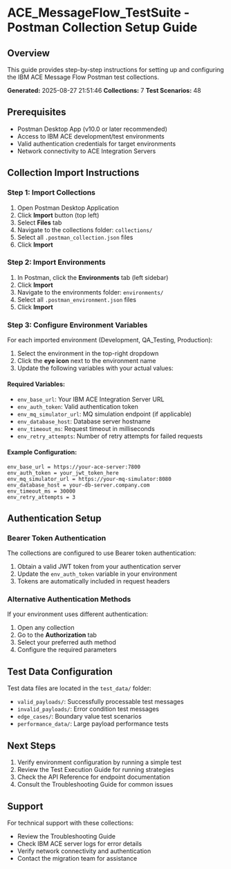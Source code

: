 # ACE_MessageFlow_TestSuite - Postman Collection Setup Guide

## Overview
This guide provides step-by-step instructions for setting up and configuring the IBM ACE Message Flow Postman test collections.

**Generated:** 2025-08-27 21:51:46
**Collections:** 7
**Test Scenarios:** 48

## Prerequisites
- Postman Desktop App (v10.0 or later recommended)
- Access to IBM ACE development/test environments
- Valid authentication credentials for target environments
- Network connectivity to ACE Integration Servers

## Collection Import Instructions

### Step 1: Import Collections
1. Open Postman Desktop Application
2. Click **Import** button (top left)
3. Select **Files** tab
4. Navigate to the collections folder: `collections/`
5. Select all `.postman_collection.json` files
6. Click **Import**

### Step 2: Import Environments
1. In Postman, click the **Environments** tab (left sidebar)
2. Click **Import** 
3. Navigate to the environments folder: `environments/`
4. Select all `.postman_environment.json` files
5. Click **Import**

### Step 3: Configure Environment Variables
For each imported environment (Development, QA_Testing, Production):

1. Select the environment in the top-right dropdown
2. Click the **eye icon** next to the environment name
3. Update the following variables with your actual values:

#### Required Variables:
- `env_base_url`: Your IBM ACE Integration Server URL
- `env_auth_token`: Valid authentication token
- `env_mq_simulator_url`: MQ simulation endpoint (if applicable)
- `env_database_host`: Database server hostname
- `env_timeout_ms`: Request timeout in milliseconds
- `env_retry_attempts`: Number of retry attempts for failed requests

#### Example Configuration:
```
env_base_url = https://your-ace-server:7800
env_auth_token = your_jwt_token_here
env_mq_simulator_url = https://your-mq-simulator:8080
env_database_host = your-db-server.company.com
env_timeout_ms = 30000
env_retry_attempts = 3
```

## Authentication Setup

### Bearer Token Authentication
The collections are configured to use Bearer token authentication:
1. Obtain a valid JWT token from your authentication server
2. Update the `env_auth_token` variable in your environment
3. Tokens are automatically included in request headers

### Alternative Authentication Methods
If your environment uses different authentication:
1. Open any collection
2. Go to the **Authorization** tab
3. Select your preferred auth method
4. Configure the required parameters

## Test Data Configuration
Test data files are located in the `test_data/` folder:
- `valid_payloads/`: Successfully processable test messages
- `invalid_payloads/`: Error condition test messages  
- `edge_cases/`: Boundary value test scenarios
- `performance_data/`: Large payload performance tests

## Next Steps
1. Verify environment configuration by running a simple test
2. Review the Test Execution Guide for running strategies
3. Check the API Reference for endpoint documentation
4. Consult the Troubleshooting Guide for common issues

## Support
For technical support with these collections:
- Review the Troubleshooting Guide
- Check IBM ACE server logs for error details
- Verify network connectivity and authentication
- Contact the migration team for assistance
